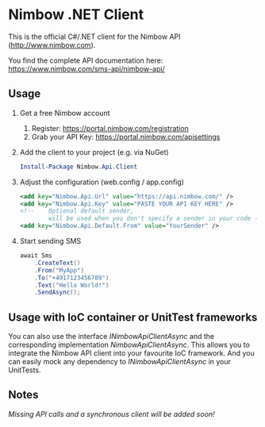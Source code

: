# Nimbow .NET Client

This is the official C#/.NET client for the Nimbow API (http://www.nimbow.com).

You find the complete API documentation here: https://www.nimbow.com/sms-api/nimbow-api/

## Usage

1. Get a free Nimbow account
	1. Register: https://portal.nimbow.com/registration
	2. Grab your API Key: https://portal.nimbow.com/apisettings

2. Add the client to your project (e.g. via NuGet)
	```PowerShell
	Install-Package Nimbow.Api.Client
	```

3. Adjust the configuration (web.config / app.config)
	```XML
	<add key="Nimbow.Api.Url" value="https://api.nimbow.com/" />
	<add key="Nimbow.Api.Key" value="PASTE YOUR API KEY HERE" />
	<!-- 	Optional default sender, 
			will be used when you don't specify a sender in your code -->
	<add key="Nimbow.Api.Default.From" value="YourSender" />
	```

4. Start sending SMS
	```C#
	await Sms
		.CreateText()
		.From("MyApp")
		.To("+4917123456789")
		.Text("Hello World!")
		.SendAsync();
	```

## Usage with IoC container or UnitTest frameworks
You can also use the interface _INimbowApiClientAsync_ and the corresponding implementation _NimbowApiClientAsync_.
This allows you to integrate the Nimbow API client into your favourite IoC framework.
And you can easily mock any dependency to _INimbowApiClientAsync_ in your UnitTests.

## Notes
_Missing API calls and a synchronous client will be added soon!_
